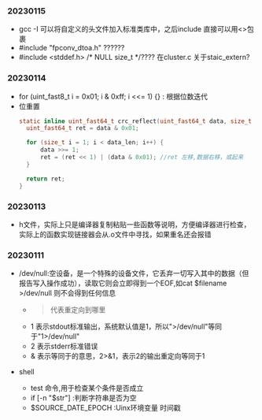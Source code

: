 ### 20230115
- gcc -I 可以将自定义的头文件加入标准类库中，之后include 直接可以用<>包裹
-  #include "fpconv_dtoa.h"  ??????
-  #include <stddef.h>	/* NULL size_t */???? 在cluster.c 关于staic_extern?
### 20230114
- for (uint_fast8_t i = 0x01; i & 0xff; i <<= 1) {} : 根据位数迭代
- 位重置
  ```C
  static inline uint_fast64_t crc_reflect(uint_fast64_t data, size_t data_len) {
    uint_fast64_t ret = data & 0x01;

    for (size_t i = 1; i < data_len; i++) {
        data >>= 1;
        ret = (ret << 1) | (data & 0x01); //ret 左移,数据右移，或起来
    }

    return ret;
  }
  ```
### 20230113
- h文件，实际上只是编译器复制粘贴一些函数等说明，方便编译器进行检查，实际上的函数实现链接器会从.o文件中寻找，如果重名还会报错
### 20230111 
- /dev/null:空设备，是一个特殊的设备文件，它丢弃一切写入其中的数据（但报告写入操作成功），读取它则会立即得到一个EOF,如cat $filename >/dev/null  则不会得到任何信息
  - > 代表重定向到哪里
  - 1 表示stdout标准输出，系统默认值是1，所以">/dev/null"等同于"1>/dev/null"
  - 2 表示stderr标准错误
  - & 表示等同于的意思，2>&1，表示2的输出重定向等同于1 
  
- shell
  - test 命令,用于检查某个条件是否成立
  - if [-n "$str"] :判断字符串是否为空
  - $SOURCE_DATE_EPOCH :Uinx环境变量 时间戳